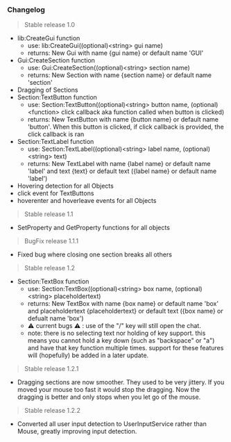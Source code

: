 ### __Changelog__

> Stable release 1.0
  - lib:CreateGui function
    - use: lib:CreateGui((optional)\<string\> gui name)
    - returns: New Gui with name {gui name} or default name 'GUI'
  - Gui:CreateSection function
    - use: Gui:CreateSection((optional)\<string\> section name)
    - returns: New Section with name {section name} or default name 'section'  
  - Dragging of Sections
  - Section:TextButton function
    - use: Section:TextButton((optional)\<string\> button name, (optional)\<function\> click callback aka function called when button is clicked)
    - returns: New TextButton with name {button name} or default name 'button'. When this button is clicked, if click callback is provided, the click callback is ran
  - Section:TextLabel function
    - use: Section:TextLabel((optional)\<string\> label name, (optional)\<string\> text)
    - returns: New TextLabel with name {label name} or default name 'label' and text {text} or default text ({label name} or default name 'label')
  - Hovering detection for all Objects
  - click event for TextButtons
  - hoverenter and hoverleave events for all Objects

> Stable release 1.1
  - SetProperty and GetProperty functions for all objects

> BugFix release 1.1.1
  - Fixed bug where closing one section breaks all others

> Stable release 1.2
  - Section:TextBox function
    - use: Section:TextBox((optional)\<string\> box name, (optional)\<string\> placeholdertext)
    - returns: New TextBox with name {box name} or default name 'box' and placeholdertext {placeholdertext} or default text ({box name} or defualt name 'box')
    - :warning: current bugs :warning: : use of the "/" key will still open the chat.
    - note: there is no selecting text nor holding of key support. this means you cannot hold a key down (such as "backspace" or "a") and have that key function multiple times. support for these features will (hopefully) be added in a later update.

> Stable release 1.2.1
  - Dragging sections are now smoother. They used to be very jittery. If you moved your mouse too fast it would stop the dragging. Now the dragging is better and only stops when you let go of the mouse.

> Stable release 1.2.2
  - Converted all user input detection to UserInputService rather than Mouse, greatly improving input detection.
